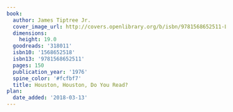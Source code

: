 ```yaml
---
book:
  author: James Tiptree Jr.
  cover_image_url: http://covers.openlibrary.org/b/isbn/9781568652511-L.jpg
  dimensions:
    height: 19.0
  goodreads: '318011'
  isbn10: '1568652518'
  isbn13: '9781568652511'
  pages: 150
  publication_year: '1976'
  spine_color: '#fcfbf7'
  title: Houston, Houston, Do You Read?
plan:
  date_added: '2018-03-13'
---
```

